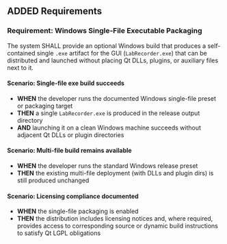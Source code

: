 ## ADDED Requirements

### Requirement: Windows Single-File Executable Packaging
The system SHALL provide an optional Windows build that produces a self-contained single `.exe` artifact for the GUI (`LabRecorder.exe`) that can be distributed and launched without placing Qt DLLs, plugins, or auxiliary files next to it.

#### Scenario: Single-file exe build succeeds
- **WHEN** the developer runs the documented Windows single-file preset or packaging target
- **THEN** a single `LabRecorder.exe` is produced in the release output directory
- **AND** launching it on a clean Windows machine succeeds without adjacent Qt DLLs or plugin directories

#### Scenario: Multi-file build remains available
- **WHEN** the developer runs the standard Windows release preset
- **THEN** the existing multi-file deployment (with DLLs and plugin dirs) is still produced unchanged

#### Scenario: Licensing compliance documented
- **WHEN** the single-file packaging is enabled
- **THEN** the distribution includes licensing notices and, where required, provides access to corresponding source or dynamic build instructions to satisfy Qt LGPL obligations


